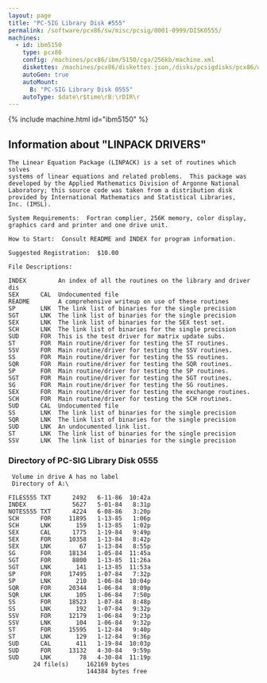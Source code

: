 ```yaml
---
layout: page
title: "PC-SIG Library Disk #555"
permalink: /software/pcx86/sw/misc/pcsig/0001-0999/DISK0555/
machines:
  - id: ibm5150
    type: pcx86
    config: /machines/pcx86/ibm/5150/cga/256kb/machine.xml
    diskettes: /machines/pcx86/diskettes.json,/disks/pcsigdisks/pcx86/diskettes.json
    autoGen: true
    autoMount:
      B: "PC-SIG Library Disk 0555"
    autoType: $date\r$time\rB:\rDIR\r
---
```


{% include machine.html id="ibm5150" %}

## Information about "LINPACK DRIVERS"

    The Linear Equation Package (LINPACK) is a set of routines which solves
    systems of linear equations and related problems.  This package was
    developed by the Applied Mathematics Division of Argonne National
    Laboratory; this source code was taken from a distribution disk
    provided by International Mathematics and Statistical Libraries,
    Inc. (IMSL).
    
    System Requirements:  Fortran complier, 256K memory, color display,
    graphics card and printer and one drive unit.
    
    How to Start:  Consult README and INDEX for program information.
    
    Suggested Registration:  $10.00
    
    File Descriptions:
    
    INDEX         An index of all the routines on the library and driver dis
    SEX      CAL  Undocumented file
    README        A comprehensive writeup on use of these routines
    SP       LNK  The link list of binaries for the single precision
    SGT      LNK  The link list of binaries for the single precision
    SEX      LNK  The link list of binaries for the SEX test set.
    SCH      LNK  The link list of binaries for the single precision
    SUD      FOR  This is the test driver for matrix update subs.
    ST       FOR  Main routine/driver for testing the ST routines.
    SSV      FOR  Main routine/driver for testing the SSV routines.
    SS       FOR  Main routine/driver for testing the SS routines.
    SQR      FOR  Main routine/driver for testing the SQR routines.
    SP       FOR  Main routine/driver for testing the SP routines.
    SGT      FOR  Main routine/driver for testing the SGT routines.
    SG       FOR  Main routine/driver for testing the SG routines.
    SEX      FOR  Main routine/driver for testing the exchange routines.
    SCH      FOR  Main routine/driver for testing the SCH routines.
    SUD      CAL  Undocumented file
    SS       LNK  The link list of binaries for the single precision
    SQR      LNK  The link list of binaries for the single precision
    SUD      LNK  An undocumented link list.
    ST       LNK  The link list of binaries for the single precision
    SSV      LNK  The link list of binaries for the single precision

### Directory of PC-SIG Library Disk 0555

     Volume in drive A has no label
     Directory of A:\

    FILES555 TXT      2492   6-11-86  10:42a
    INDEX             5627   5-01-84   8:31p
    NOTES555 TXT      4224   6-08-86   3:20p
    SCH      FOR     11895   1-13-85   1:06p
    SCH      LNK       159   1-13-85   1:02p
    SEX      CAL      1775   1-19-84   9:49p
    SEX      FOR     10358   1-13-84   8:42p
    SEX      LNK        67   1-13-84   8:55p
    SG       FOR     18134   1-05-84  11:45a
    SGT      FOR      8800   1-13-85  11:26a
    SGT      LNK       141   1-13-85  11:53a
    SP       FOR     17495   1-07-84   7:32p
    SP       LNK       210   1-06-84  10:04p
    SQR      FOR     20344   1-06-84   8:09p
    SQR      LNK       105   1-06-84   7:50p
    SS       FOR     18523   1-07-84   8:48p
    SS       LNK       192   1-07-84   9:32p
    SSV      FOR     12179   1-06-84   9:23p
    SSV      LNK       104   1-06-84   9:32p
    ST       FOR     15595   1-12-84   9:40p
    ST       LNK       129   1-12-84   9:36p
    SUD      CAL       411   1-19-84  10:03p
    SUD      FOR     13132   4-30-84   9:59p
    SUD      LNK        78   4-30-84  11:19p
           24 file(s)     162169 bytes
                          144384 bytes free

